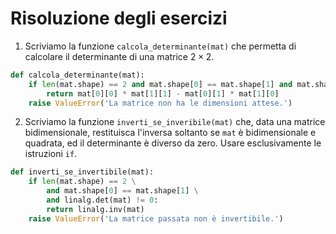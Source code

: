 # Risoluzione degli esercizi

1. Scriviamo la funzione `calcola_determinante(mat)` che permetta di calcolare il determinante di una matrice $2 \times 2$.

```py
def calcola_determinante(mat):
    if len(mat.shape) == 2 and mat.shape[0] == mat.shape[1] and mat.shape[0] == 2:
        return mat[0][0] * mat[1][1] - mat[0][1] * mat[1][0]
    raise ValueError('La matrice non ha le dimensioni attese.')
```

2. Scriviamo la funzione `inverti_se_inveribile(mat)` che, data una matrice bidimensionale, restituisca l'inversa soltanto se `mat` è bidimensionale e quadrata, ed il determinante è diverso da zero. Usare esclusivamente le istruzioni `if`.

```py
def inverti_se_invertibile(mat):
    if len(mat.shape) == 2 \
        and mat.shape[0] == mat.shape[1] \
        and linalg.det(mat) != 0:
        return linalg.inv(mat)
    raise ValueError('La matrice passata non è invertibile.')
```
